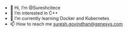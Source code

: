 - 👋 Hi, I’m @Sureshcitece
- 👀 I’m interested in C++
- 🌱 I’m currently learning Docker and Kubernetes
- 📫 How to reach me suresh.govindhan@genesys.com

<!---
Sureshcitece/Sureshcitece is a ✨ special ✨ repository because its `README.md` (this file) appears on your GitHub profile.
You can click the Preview link to take a look at your changes.
--->

